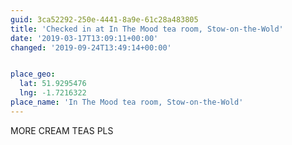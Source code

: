 ```yaml
---
guid: 3ca52292-250e-4441-8a9e-61c28a483805
title: 'Checked in at In The Mood tea room, Stow-on-the-Wold'
date: '2019-03-17T13:09:11+00:00'
changed: '2019-09-24T13:49:14+00:00'


place_geo:
  lat: 51.9295476
  lng: -1.7216322
place_name: 'In The Mood tea room, Stow-on-the-Wold'
---
```


MORE CREAM TEAS PLS
